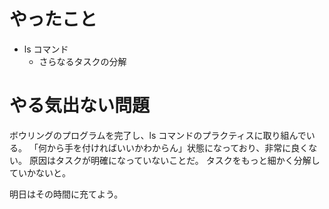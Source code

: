 # やったこと

- ls コマンド
  - さらなるタスクの分解

# やる気出ない問題

ボウリングのプログラムを完了し、ls コマンドのプラクティスに取り組んでいる。
「何から手を付ければいいかわからん」状態になっており、非常に良くない。
原因はタスクが明確になっていないことだ。
タスクをもっと細かく分解していかないと。

明日はその時間に充てよう。
